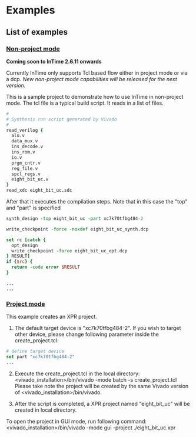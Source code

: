# Examples 

## List of examples

### [Non-project mode](nonproject_mode/)

**Coming soon to InTime 2.6.11 onwards**

Currently InTime only supports Tcl based flow either in project mode or via a dcp. *New non-project mode capabilities will be released for the next version.* 

This is a sample project to demonstrate how to use InTime in non-project mode. The tcl file is a typical build script. It reads in a list of files. 

```Tcl
# 
# Synthesis run script generated by Vivado
# 
read_verilog {
  alu.v
  data_mux.v
  ins_decode.v
  ins_rom.v
  io.v
  prgm_cntr.v
  reg_file.v
  spcl_regs.v
  eight_bit_uc.v
}
read_xdc eight_bit_uc.sdc
```
After that it executes the compilation steps. Note that in this case the "top" and "part" is specified
```Tcl
synth_design -top eight_bit_uc -part xc7k70tfbg484-2

write_checkpoint -force -noxdef eight_bit_uc_synth.dcp

set rc [catch {
  opt_design 
  write_checkpoint -force eight_bit_uc_opt.dcp
} RESULT]
if {$rc} {
  return -code error $RESULT
}

...
...
```
### [Project mode](project_mode/)

This example creates an XPR project.

1. The default target device is "xc7k70tfbg484-2". If you wish to target other device, please change following parameter inside the create_project.tcl:
```Tcl
# define target device
set part "xc7k70tfbg484-2"
...
```
2. Execute the create_project.tcl in the local directory:
<vivado_installation>/bin/vivado -mode batch -s create_project.tcl
Please take note the project will be created by the same Vivado version of <vivado_installation>/bin/vivado.

3. After the script is completed, a XPR project named "eight_bit_uc" will be created in local directory.

To open the project in GUI mode, run following command:
<vivado_installation>/bin/vivado -mode gui -project ./eight_bit_uc.xpr

